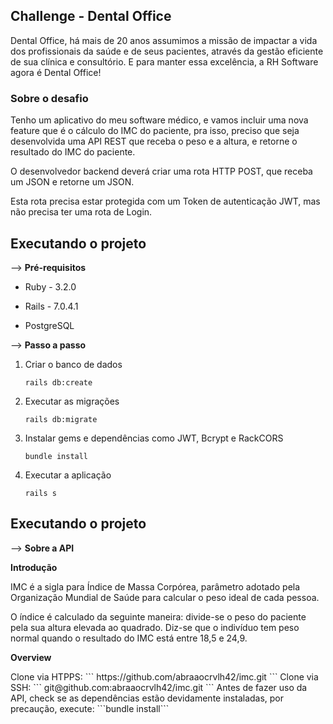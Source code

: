 <h2> Challenge - Dental Office </h2>

<p>
Dental Office, há mais de 20 anos assumimos a missão de impactar a vida dos profissionais da saúde e de seus pacientes, através da gestão eficiente de sua clínica e consultório. E para manter essa excelência, a RH Software agora é Dental Office!
</p>

<h3> Sobre o desafio </h3>

<p>
Tenho um aplicativo do meu software médico, e vamos incluir uma nova feature que é o cálculo do IMC do paciente, pra isso, preciso que seja desenvolvida uma API REST que receba o peso e a altura, e retorne o resultado do IMC do paciente.

O desenvolvedor backend deverá criar uma rota HTTP POST, que receba um JSON e retorne um JSON.
</p>

<p>
Esta rota precisa estar protegida com um Token de autenticação JWT, mas não precisa ter uma rota de Login. 
</p>

## Executando o projeto

 -->   **Pré-requisitos**

- Ruby - 3.2.0

- Rails - 7.0.4.1

- PostgreSQL

 -->   **Passo a passo**
1. Criar o banco de dados
	```
	rails db:create
	```
2. Executar as migrações
	```
	rails db:migrate
	```
3. Instalar gems e dependências como JWT, Bcrypt e RackCORS
	```
	bundle install
	```

4. Executar a aplicação
	```
	rails s
	```

## Executando o projeto

 --> **Sobre a API**

**Introdução**

 <p>
 IMC é a sigla para Índice de Massa Corpórea, parâmetro adotado pela Organização Mundial de Saúde para calcular o peso ideal de cada pessoa.

O índice é calculado da seguinte maneira: divide-se o peso do paciente pela sua altura elevada ao quadrado. Diz-se que o indivíduo tem peso normal quando o resultado do IMC está entre 18,5 e 24,9.
 </p>

 **Overview**
<p>
Clone via HTPPS:
```
https://github.com/abraaocrvlh42/imc.git
```
Clone via SSH: 
```
git@github.com:abraaocrvlh42/imc.git
```
Antes de fazer uso da API, check se as dependências estão devidamente instaladas, por precaução, execute: ```bundle install```
</p>
